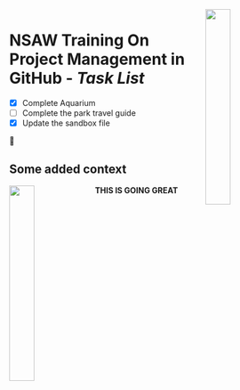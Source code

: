 <img align=right src="https://github.com/NSAWTraining/GithubProjectManagement/blob/main/sandbox/DRAFT_NSAWlogo_v2.png" width=30% height=30%>


# NSAW Training On Project Management in GitHub - _Task List_
- [x] Complete Aquarium
- [ ] Complete the park travel guide
- [x] Update the sandbox file
 
:penguin:


## Some added context
<img align=left src="https://upload.wikimedia.org/wikipedia/en/f/ff/SuccessKid.jpg" width=30% height=30%>

**THIS IS GOING GREAT**
